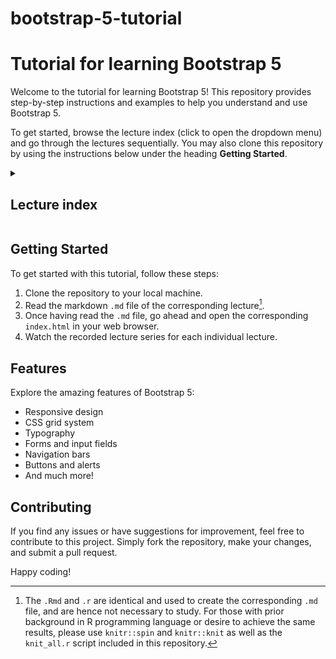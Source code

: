# bootstrap-5-tutorial
# Tutorial for learning Bootstrap 5

Welcome to the tutorial for learning Bootstrap 5! This repository provides
step-by-step instructions and examples to help you understand and use Bootstrap 5.

To get started, browse the lecture index (click to open the dropdown menu) and
go through the lectures sequentially. You may also clone this repository
by using the instructions below under the heading **Getting Started**.

<details>
  <summary>
  <h2>Lecture index</h2>
  </summary>

- [Lecture 1: Introduction and Setup of Bootstrap
  5](/lectures/lecture_01/lecture_01.md)
- [Lecture 2: Typography and Colors](/lectures/lecture_02/lecture_02.md)
- [Lecture 3: Buttons](/lectures/lecture_03/lecture_03.md)
- [Lecture 4: Utility Classes](/lectures/lecture_04/lecture_04.md)
- [Lecture 5: Containers](/lectures/lecture_05/lecture_05.md)
- [Lecture 6: Grid Layout](/lectures/lecture_06/lecture_06.md)
- [Lecture 7: Navbars and Forms](/lectures/lecture_07/lecture_07.md)
- [Lecture 8: Cards](/lectures/lecture_08/lecture_08.md)
- [Lecture 9: Accordions](/lectures/lecture_09/lecture_09.md)

</details>

## Getting Started

To get started with this tutorial, follow these steps:

1. Clone the repository to your local machine.
1. Read the markdown `.md` file of the corresponding lecture[^1].
1. Once having read the `.md` file, go ahead and open the corresponding `index.html` in your web browser.
1. Watch the recorded lecture series for each individual lecture. 
   
## Features

Explore the amazing features of Bootstrap 5:

- Responsive design
- CSS grid system
- Typography
- Forms and input fields
- Navigation bars
- Buttons and alerts
- And much more!

## Contributing

If you find any issues or have suggestions for improvement, feel free to
contribute to this project. Simply fork the repository, make your changes, and
submit a pull request.

Happy coding! 

 [^1]: The `.Rmd` and `.r` are identical and used to create the corresponding `.md` file, and are hence not necessary to study. For those with prior background in R programming language or desire to achieve the same results, please use `knitr::spin` and `knitr::knit` as well as the `knit_all.r` script included in this repository.

